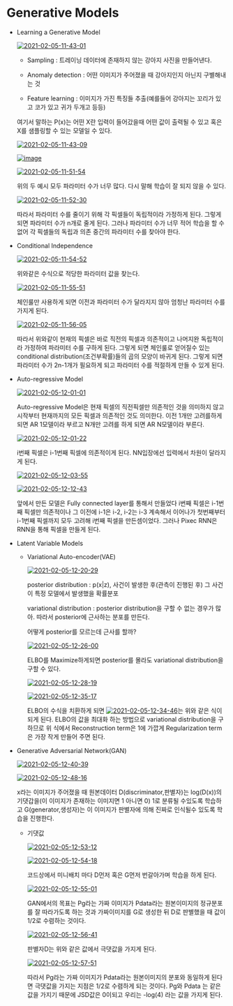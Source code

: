 # Generative Models

- Learning a Generative Model

  <a href="https://ibb.co/vD7b67S"><img src="https://i.ibb.co/52NdgNP/2021-02-05-11-43-01.png" alt="2021-02-05-11-43-01" border="0"></a>

  - Sampling :  트레이닝 데이터에 존재하지 않는 강아지 사진을 만들어낸다.

  - Anomaly detection : 어떤 이미지가 주어졌을 때 강아지인지 아닌지 구별해내는 것

  - Feature learning : 이미지가 가진 특징들 추출(예를들어 강아지는 꼬리가 있고 코가 있고 귀가 두개고 등등)

  여기서 말하는 P(x)는 어떤 X란 입력이 들어갔을때 어떤 값이 출력될 수 있고 혹은 X를 샘플링할 수 있는 모델일 수 있다.

  

  <a href="https://ibb.co/550RY6b"><img src="https://i.ibb.co/K9PrNXT/2021-02-05-11-43-09.png" alt="2021-02-05-11-43-09" border="0"></a>

  

  <a href="https://ibb.co/PFC41JX"><img src="https://i.ibb.co/k5c0qzb/image.png" alt="image" border="0"></a>

  <a href="https://ibb.co/HhTtn9c"><img src="https://i.ibb.co/RjT3zJX/2021-02-05-11-51-54.png" alt="2021-02-05-11-51-54" border="0"></a>

  위의 두 예시 모두 파라미터 수가 너무 많다. 다시 말해 학습이 잘 되지 않을 수 있다.

  <a href="https://ibb.co/YDDjzDy"><img src="https://i.ibb.co/hXX8PXZ/2021-02-05-11-52-30.png" alt="2021-02-05-11-52-30" border="0"></a>

  따라서 파라미터 수를 줄이기 위해 각 픽셀들이 독립적이라 가정하게 된다. 그렇게 되면 파라미터 수가 n개로 줄게 된다. 그러나 파라미터 수가 너무 적어 학습을 할 수 없어 각 픽셀들의 독립과 의존 중간의 파라미터 수를 찾아야 한다.

- Conditional Independence

  <a href="https://ibb.co/GW934TH"><img src="https://i.ibb.co/Stc74rf/2021-02-05-11-54-52.png" alt="2021-02-05-11-54-52" border="0"></a>

  위와같은 수식으로 적당한 파라미터 값을 찾는다.

  <a href="https://ibb.co/FVpJp6n"><img src="https://i.ibb.co/74hVhvb/2021-02-05-11-55-51.png" alt="2021-02-05-11-55-51" border="0"></a>

  체인룰만 사용하게 되면 이전과 파라미터 수가 달라지지 않아 엄청난 파라미터 수를 가지게 된다.

  <a href="https://ibb.co/cJM8PSy"><img src="https://i.ibb.co/zsj21Tm/2021-02-05-11-56-05.png" alt="2021-02-05-11-56-05" border="0"></a>

  따라서 위와같이 현재의 픽셀은 바로 직전의 픽셀과 의존적이고 나머지완 독립적이라 가정하여 파라미터 수를 구하게 된다. 그렇게 되면 체인룰로 얻어질수 있는  conditional distribution(조건부확률)들의 곱의 모양이 바귀게 된다. 그렇게 되면 파라미터 수가 2n-1개가 필요하게 되고 파라미터 수를 적절하게 만들 수 있게 된다.



- Auto-regressive Model

  <a href="https://ibb.co/JjDF8rR"><img src="https://i.ibb.co/7tsNBrJ/2021-02-05-12-01-01.png" alt="2021-02-05-12-01-01" border="0"></a>

  Auto-regressive Model은 현재 픽셀의 직전픽셀만 의존적인 것을 의미하지 않고 시작부터 현재까지의 모든 픽셀과 의존적인 것도 의미한다. 이전 1개만 고려를하게 되면 AR 1모델이라 부르고 N개만 고려를 하게 되면 AR N모델이라 부른다.

  

  <a href="https://ibb.co/5kKFmXw"><img src="https://i.ibb.co/qCJ5KLV/2021-02-05-12-01-22.png" alt="2021-02-05-12-01-22" border="0"></a>

  i번째 픽셀은 i-1번째 픽셀에 의존적이게 된다. NN입장에선 입력에서 차원이 달라지게 된다. 

  

  <a href="https://ibb.co/SwrJDGj"><img src="https://i.ibb.co/yFSVm79/2021-02-05-12-03-55.png" alt="2021-02-05-12-03-55" border="0"></a>

  

  

  <a href="https://ibb.co/VvydbJ0"><img src="https://i.ibb.co/P5pRJFs/2021-02-05-12-12-43.png" alt="2021-02-05-12-12-43" border="0"></a>

  앞에서 만든 모델은 Fully connected layer를 통해서 만들었다 i번째 픽셀은 i-1번째 픽셀만 의존적이나 그 이전에 i-1은 i-2, i-2는 i-3 계속해서 이어나가 첫번째부터 i-1번째 픽셀까지 모두 고려해 i번째 픽셀을 만든셈이었다. 그러나 Pixec RNN은 RNN을 통해 픽셀을 만들게 된다.





- Latent Variable Models

  - Variational Auto-encoder(VAE)

    <a href="https://ibb.co/xfJSJFX"><img src="https://i.ibb.co/BrqVqnc/2021-02-05-12-20-29.png" alt="2021-02-05-12-20-29" border="0"></a>

    posterior distribution : p(x|z), 사건이 발생한 후(관측이 진행된 후) 그 사건이 특정 모델에서 발생했을 확률분포

    variational distribution : posterior distribution을 구할 수 없는 경우가 많아. 따라서 posterior에 근사하는 분포를 만든다.

    

    어떻게 posterior를 모르는데 근사를 할까?

    <a href="https://ibb.co/LtgZc7r"><img src="https://i.ibb.co/QNHKTwk/2021-02-05-12-26-00.png" alt="2021-02-05-12-26-00" border="0"></a>

    ELBO를 Maximize하게되면 posterior를 몰라도 variational distribution을 구할 수 있다.

    <a href="https://ibb.co/W5yzPDz"><img src="https://i.ibb.co/dM2pLbp/2021-02-05-12-28-19.png" alt="2021-02-05-12-28-19" border="0"></a>

    <a href="https://ibb.co/0Q3zdG3"><img src="https://i.ibb.co/3kHPLCH/2021-02-05-12-35-17.png" alt="2021-02-05-12-35-17" border="0"></a>

    ELBO의 수식을 치환하게 되면 <a href="https://imgbb.com/"><img src="https://i.ibb.co/DpQxXt9/2021-02-05-12-34-46.png" alt="2021-02-05-12-34-46" border="0"></a>는 위와 같은 식이 되게 된다. ELBO의 값을 최대화 하는 방법으로 variational distribution을 구하므로 위 식에서 Reconstruction term은 1에 가깝게 Regularization term은 가장 작게 만들어 주면 된다.



- Generative Adversarial Network(GAN)

  <a href="https://ibb.co/vBnvNmk"><img src="https://i.ibb.co/7zmN3VK/2021-02-05-12-40-39.png" alt="2021-02-05-12-40-39" border="0"></a>

  <a href="https://ibb.co/hVFxdf0"><img src="https://i.ibb.co/tDpw2XR/2021-02-05-12-48-16.png" alt="2021-02-05-12-48-16" border="0"></a>

  x라는 이미지가 주어졌을 때 원본데이터 D(discriminator,판별자)는 log(D(x))의 기댓갑을(이 이미지가 존재하는 이미지면 1 아니면 0) 1로 분류될 수있도록 학습하고 G(generator,생성자)는 이 이미지가 판별자에 의해 진짜로 인식될수 있도록 학습을 진행한다.

  - 기댓값

    <a href="https://ibb.co/sFb9MHP"><img src="https://i.ibb.co/wKBhxsL/2021-02-05-12-53-12.png" alt="2021-02-05-12-53-12" border="0"></a>

    <a href="https://ibb.co/FnhLcMH"><img src="https://i.ibb.co/cxySRHY/2021-02-05-12-54-18.png" alt="2021-02-05-12-54-18" border="0"></a>

    코드상에서 미니배치 마다 D먼저 혹은 G먼저 번갈아가며 학습을 하게 된다.

    <a href="https://ibb.co/3shtzHv"><img src="https://i.ibb.co/26KXNBS/2021-02-05-12-55-01.png" alt="2021-02-05-12-55-01" border="0"></a>

    GAN에서의 목표는 Pg라는 가짜 이미지가 Pdata라는 원본이미지의 정규분포를 잘 따라가도록 하는 것과 가짜이미지를 G로 생성한 뒤 D로 판별했을 때 값이 1/2로 수렴하는 것이다.

    <a href="https://ibb.co/DrgYnSR"><img src="https://i.ibb.co/fDG97Px/2021-02-05-12-56-41.png" alt="2021-02-05-12-56-41" border="0"></a>

    판별자D는 위와 같은 값에서 극댓값을 가지게 된다. 

    <a href="https://ibb.co/nknNztk"><img src="https://i.ibb.co/tCxT8FC/2021-02-05-12-57-51.png" alt="2021-02-05-12-57-51" border="0"></a>

    따라서  Pg라는 가짜 이미지가 Pdata라는 원본이미지의 분포와 동일하게 된다면 극댓값을 가지는 지점은 1/2로 수렴하게 되는 것이다.  Pg와 Pdata 는 같은 값을 가지기 때문에 JSD값은 0이되고 우리는 -log(4) 라는 값을 가지게 된다. 

  

  

  

